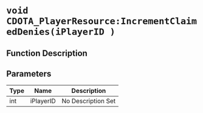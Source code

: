 # `void CDOTA_PlayerResource:IncrementClaimedDenies(iPlayerID )`
## Function Description

## Parameters
Type|Name|Description
--|--|--
int|iPlayerID|No Description Set
